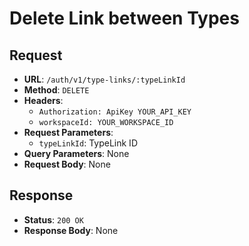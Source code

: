 # Delete Link between Types

## Request
* **URL**: `/auth/v1/type-links/:typeLinkId`
* **Method**: `DELETE`
* **Headers**:
    * `Authorization: ApiKey YOUR_API_KEY`
    * `workspaceId: YOUR_WORKSPACE_ID`
* **Request Parameters**:
    * `typeLinkId`: TypeLink ID
* **Query Parameters**: None
* **Request Body**: None
## Response
* **Status**: `200 OK`
* **Response Body**:
None
